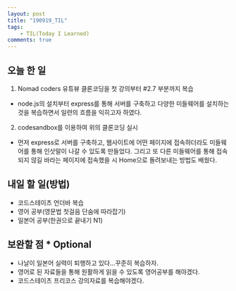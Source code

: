```yaml
---
layout: post
title: "190919_TIL"
tags: 
    - TIL(Today I Learned)
comments: true
---
```


## 오늘 한 일
1. Nomad coders 유튜뷰 클론코딩을 첫 강의부터 #2.7 부분까지 복습
  * node.js의 설치부터 express를 통해 서버를 구축하고 다양한 미들웨어를 설치하는 것을 복습하면서 일련의 흐름을 익히고자 하였다.
2. codesandbox를 이용하여 위의 클론코딩 실시
  * 먼저 express로 서버를 구축하고, 웹사이트에 어떤 페이지에 접속하더라도 미들웨어를 통해 인삿말이 나갈 수 있도록 만들었다. 그리고 또 다른 미들웨어를 통해 접속되지 않길 바라는 페이지에 접속했을 시 Home으로 돌려보내는 방법도 배웠다.

## 내일 할 일(방법)
* 코드스테이츠 언더바 복습
* 영어 공부(영문법 첫걸음 단숨에 따라잡기)
* 일본어 공부(한권으로 끝내기 N1)

## 보완할 점  * Optional
* 나날이 일본어 실력이 퇴행하고 있다...꾸준히 복습하자.
* 영어로 된 자료들을 통해 원활하게 읽을 수 있도록 영어공부를 해야겠다.
* 코드스테이츠 프리코스 강의자료를 복습해야겠다.